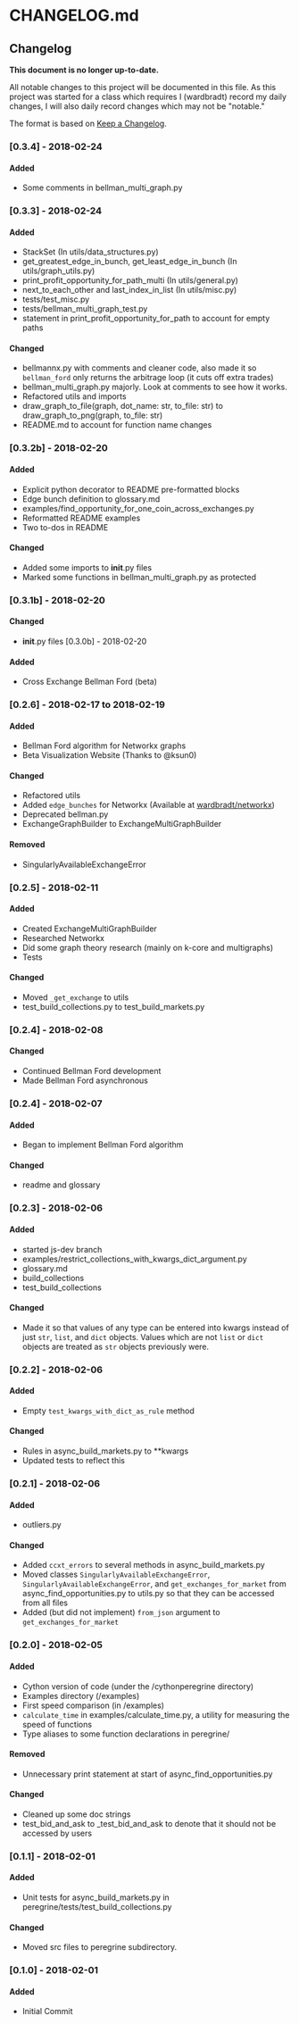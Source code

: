 # CHANGELOG.md

## Changelog

**This document is no longer up-to-date.**

All notable changes to this project will be documented in this file. As this project was started for a class which requires I \(wardbradt\) record my daily changes, I will also daily record changes which may not be "notable."

The format is based on [Keep a Changelog](http://keepachangelog.com/en/1.0.0/).

### \[0.3.4\] - 2018-02-24

#### Added

* Some comments in bellman\_multi\_graph.py

### \[0.3.3\] - 2018-02-24

#### Added

* StackSet \(In utils/data\_structures.py\)
* get\_greatest\_edge\_in\_bunch, get\_least\_edge\_in\_bunch \(In utils/graph\_utils.py\)
* print\_profit\_opportunity\_for\_path\_multi \(In utils/general.py\)
* next\_to\_each\_other and last\_index\_in\_list \(In utils/misc.py\)
* tests/test\_misc.py
* tests/bellman\_multi\_graph\_test.py
* statement in print\_profit\_opportunity\_for\_path to account for empty paths

#### Changed

* bellmannx.py with comments and cleaner code, also made it so `bellman_ford` only returns the arbitrage loop \(it cuts off extra trades\)
* bellman\_multi\_graph.py majorly. Look at comments to see how it works.
* Refactored utils and imports
* draw\_graph\_to\_file\(graph, dot\_name: str, to\_file: str\) to draw\_graph\_to\_png\(graph, to\_file: str\)
* README.md to account for function name changes

### \[0.3.2b\] - 2018-02-20

#### Added

* Explicit python decorator to README pre-formatted blocks
* Edge bunch definition to glossary.md
* examples/find\_opportunity\_for\_one\_coin\_across\_exchanges.py
* Reformatted README examples
* Two to-dos in README

#### Changed

* Added some imports to **init**.py files
* Marked some functions in bellman\_multi\_graph.py as protected

### \[0.3.1b\] - 2018-02-20

#### Changed

* **init**.py files \[0.3.0b\] - 2018-02-20

#### Added

* Cross Exchange Bellman Ford \(beta\)

### \[0.2.6\] - 2018-02-17 to 2018-02-19

#### Added

* Bellman Ford algorithm for Networkx graphs
* Beta Visualization Website \(Thanks to @ksun0\)

#### Changed

* Refactored utils
* Added `edge_bunches` for Networkx \(Available at [wardbradt/networkx](https://github.com/wardbradt/networkx)\)
* Deprecated bellman.py
* ExchangeGraphBuilder to ExchangeMultiGraphBuilder

#### Removed

* SingularlyAvailableExchangeError

### \[0.2.5\] - 2018-02-11

#### Added

* Created ExchangeMultiGraphBuilder
* Researched Networkx
* Did some graph theory research \(mainly on k-core and multigraphs\)
* Tests

#### Changed

* Moved `_get_exchange` to utils
* test\_build\_collections.py to test\_build\_markets.py

### \[0.2.4\] - 2018-02-08

#### Changed

* Continued Bellman Ford development
* Made Bellman Ford asynchronous

### \[0.2.4\] - 2018-02-07

#### Added

* Began to implement Bellman Ford algorithm

#### Changed

* readme and glossary

### \[0.2.3\] - 2018-02-06

#### Added

* started js-dev branch
* examples/restrict\_collections\_with\_kwargs\_dict\_argument.py
* glossary.md
* build\_collections
* test\_build\_collections

#### Changed

* Made it so that values of any type can be entered into kwargs instead of just `str`, `list`, and `dict` objects. Values which are not `list` or `dict` objects are treated as `str` objects previously were.

### \[0.2.2\] - 2018-02-06

#### Added

* Empty `test_kwargs_with_dict_as_rule` method

#### Changed

* Rules in async\_build\_markets.py to \*\*kwargs
* Updated tests to reflect this

### \[0.2.1\] - 2018-02-06

#### Added

* outliers.py

#### Changed

* Added `ccxt_errors` to several methods in async\_build\_markets.py
* Moved classes `SingularlyAvailableExchangeError`, `SingularlyAvailableExchangeError`, and `get_exchanges_for_market` from async\_find\_opportunities.py to utils.py so that they can be accessed from all files
* Added \(but did not implement\) `from_json` argument to `get_exchanges_for_market`

### \[0.2.0\] - 2018-02-05

#### Added

* Cython version of code \(under the /cythonperegrine directory\)
* Examples directory \(/examples\)
* First speed comparison \(in /examples\)
* `calculate_time` in examples/calculate\_time.py, a utility for measuring the speed of functions
* Type aliases to some function declarations in peregrine/

#### Removed

* Unnecessary print statement at start of async\_find\_opportunities.py

#### Changed

* Cleaned up some doc strings
* test\_bid\_and\_ask to \_test\_bid\_and\_ask to denote that it should not be accessed by users

### \[0.1.1\] - 2018-02-01

#### Added

* Unit tests for async\_build\_markets.py in peregrine/tests/test\_build\_collections.py

#### Changed

* Moved src files to peregrine subdirectory.

### \[0.1.0\] - 2018-02-01

#### Added

* Initial Commit

